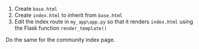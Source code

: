 
1. Create `base.html`
2. Create `index.html` to inherit from `base.html`
3. Edit the index route in `my_app\app.py` so that it renders `index.html` using the Flask function `render_template()`


Do the same for the community index page.
